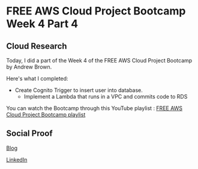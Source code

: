 # FREE AWS Cloud Project Bootcamp Week 4 Part 4

## Cloud Research

Today, I did a part of the Week 4 of the FREE AWS Cloud Project Bootcamp by Andrew Brown.

Here's what I completed:
- Create Cognito Trigger to insert user into database.
  - Implement a Lambda that runs in a VPC and commits code to RDS


You can watch the Bootcamp through this YouTube playlist : [FREE AWS Cloud Project Bootcamp playlist](https://youtube.com/playlist?list=PLBfufR7vyJJ7k25byhRXJldB5AiwgNnWv)


## Social Proof

[Blog](https://dev.to/aaditunni/free-aws-cloud-project-bootcamp-week-4-part-4-3lk9)

[LinkedIn](https://www.linkedin.com/posts/aaditunni_100daysofcloud-aws-cloud-activity-7042926872644456448-PfcO?utm_source=share&utm_medium=member_desktop)